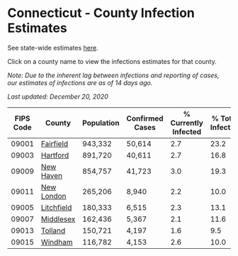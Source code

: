# Connecticut - County Infection Estimates

See state-wide estimates [here](/infections/us-ct).

Click on a county name to view the infections estimates for that county.

*Note: Due to the inherent lag between infections and reporting of cases, our estimates of infections are as of 14 days ago.*

*Last updated: December 20, 2020*

|   FIPS Code |                   County |   Population |   Confirmed Cases |   % Currently Infected |   % Total Infected |
|-------------|--------------------------|--------------|-------------------|------------------------|--------------------|
|       09001 |   [Fairfield](fairfield) |      943,332 |            50,614 |                    2.7 |               23.2 |
|       09003 |     [Hartford](hartford) |      891,720 |            40,611 |                    2.7 |               16.8 |
|       09009 |   [New Haven](new-haven) |      854,757 |            41,723 |                    3.0 |               19.3 |
|       09011 | [New London](new-london) |      265,206 |             8,940 |                    2.2 |               10.0 |
|       09005 | [Litchfield](litchfield) |      180,333 |             6,515 |                    2.3 |               13.1 |
|       09007 |   [Middlesex](middlesex) |      162,436 |             5,367 |                    2.1 |               11.6 |
|       09013 |       [Tolland](tolland) |      150,721 |             4,197 |                    1.6 |                9.5 |
|       09015 |       [Windham](windham) |      116,782 |             4,153 |                    2.6 |               10.0 |